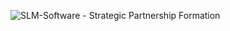 ![SLM-Software - Strategic Partnership Formation](https://github.com/SLM-Software/.github/blob/main/Header_Image.svg)